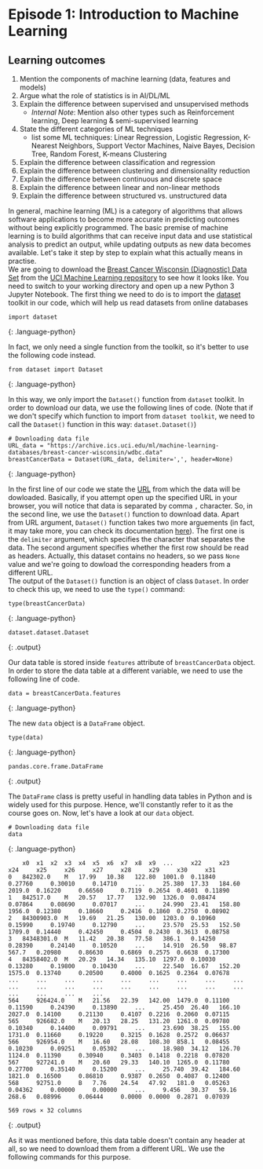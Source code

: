 # Episode 1: Introduction to Machine Learning

## Learning outcomes
1. Mention the components of machine learning (data, features and models)
2. Argue what the role of statistics is in AI/DL/ML
3. Explain the difference between supervised and unsupervised methods
    - _Internal Note_: Mention also other types such as Reinforcement learning, Deep learning & semi-supervised learning
4. State the different categories of ML techniques
    - list some ML techniques: Linear Regression, Logistic Regression, K-Nearest Neighbors, Support Vector Machines, Naive Bayes, Decision Tree, Random Forest, K-means Clustering 
5. Explain the difference between classification and regression
6. Explain the difference between clustering and dimensionality reduction
7. Explain the difference between continuous and discrete space
8. Explain the difference between linear and non-linear methods
9. Explain the difference between structured vs. unstructured data

In general, machine learning (ML) is a category of algorithms that allows software applications to become more accurate in predicting outcomes without being explicitly programmed. The basic premise of machine learning is to build algorithms that can receive input data and use statistical analysis to predict an output, while updating outputs as new data becomes available. Let's take it step by step to explain what this actually means in practise.\
We are going to download the [Breast Cancer Wisconsin (Diagnostic) Data Set](http://archive.ics.uci.edu/ml/datasets/breast+cancer+wisconsin+%28diagnostic%29) from the [UCI Machine Learning repository](http://archive.ics.uci.edu/ml/index.php) to see how it looks like. You need to switch to your working directory and open up a new Python 3 Jupyter Notebook. The first thing we need to do is to import the [dataset](https://pypi.org/project/dataset/) toolkit in our code, which will help us read datasets from online databases

~~~
import dataset
~~~
{: .language-python}

In fact, we only need a single function from the toolkit, so it's better to use the following code instead.

~~~
from dataset import Dataset
~~~
{: .language-python}

In this way, we only import the `Dataset()` function from `dataset` toolkit. In order to download our data, we use the following lines of code. (Note that if we don't specify which function to import from `dataset toolkit`, we need to call the `Dataset()` function in this way: `dataset.Dataset()`)

~~~
# Downloading data file
URL_data = "https://archive.ics.uci.edu/ml/machine-learning-databases/breast-cancer-wisconsin/wdbc.data"
breastCancerData = Dataset(URL_data, delimiter=',', header=None)
~~~
{: .language-python}

In the first line of our code we state the [URL](https://archive.ics.uci.edu/ml/machine-learning-databases/breast-cancer-wisconsin/wdbc.data) from which the data will be dowloaded. Basically, if you attempt open up the specified URL in your browser, you will notice that data is separated by comma `,` character. So, in the second line, we use the `Dataset()` function to download data. Apart from URL argument, `Dataset()` function takes two more arguements (in fact, it may take more, you can check its documentation [here](https://dataset.readthedocs.io/en/latest/)). The first one is the `delimiter` argument, which specifies the character that separates the data. The second argument specifies whether the first row should be read as headers. Actually, this dataset contains no headers, so we pass `None` value and we're going to dowload the corresponding headers from a different URL.\
The output of the `Dataset()` function is an object of class `Dataset`. In order to check this up, we need to use the `type()` command:

~~~
type(breastCancerData)
~~~
{: .language-python}

~~~
dataset.dataset.Dataset
~~~
{: .output}

Our data table is stored inside `features` attribute of `breastCancerData` object. In order to store the data table at a different variable, we need to use the following line of code.

~~~
data = breastCancerData.features
~~~
{: .language-python}

The new `data` object is a `DataFrame` object.

~~~
type(data)
~~~
{: .language-python}

~~~
pandas.core.frame.DataFrame
~~~
{: .output}

The `DataFrame` class is pretty useful in handling data tables in Python and is widely used for this purpose. Hence, we'll constantly refer to it as the course goes on. Now, let's have a look at our `data` object.

~~~
# Downloading data file
data
~~~
{: .language-python}

~~~
 	x0 	x1 	x2 	x3 	x4 	x5 	x6 	x7 	x8 	x9 	... 	x22 	x23 	x24 	x25 	x26 	x27 	x28 	x29 	x30 	x31
0 	842302.0 	M 	17.99 	10.38 	122.80 	1001.0 	0.11840 	0.27760 	0.30010 	0.14710 	... 	25.380 	17.33 	184.60 	2019.0 	0.16220 	0.66560 	0.7119 	0.2654 	0.4601 	0.11890
1 	842517.0 	M 	20.57 	17.77 	132.90 	1326.0 	0.08474 	0.07864 	0.08690 	0.07017 	... 	24.990 	23.41 	158.80 	1956.0 	0.12380 	0.18660 	0.2416 	0.1860 	0.2750 	0.08902
2 	84300903.0 	M 	19.69 	21.25 	130.00 	1203.0 	0.10960 	0.15990 	0.19740 	0.12790 	... 	23.570 	25.53 	152.50 	1709.0 	0.14440 	0.42450 	0.4504 	0.2430 	0.3613 	0.08758
3 	84348301.0 	M 	11.42 	20.38 	77.58 	386.1 	0.14250 	0.28390 	0.24140 	0.10520 	... 	14.910 	26.50 	98.87 	567.7 	0.20980 	0.86630 	0.6869 	0.2575 	0.6638 	0.17300
4 	84358402.0 	M 	20.29 	14.34 	135.10 	1297.0 	0.10030 	0.13280 	0.19800 	0.10430 	... 	22.540 	16.67 	152.20 	1575.0 	0.13740 	0.20500 	0.4000 	0.1625 	0.2364 	0.07678
... 	... 	... 	... 	... 	... 	... 	... 	... 	... 	... 	... 	... 	... 	... 	... 	... 	... 	... 	... 	... 	...
564 	926424.0 	M 	21.56 	22.39 	142.00 	1479.0 	0.11100 	0.11590 	0.24390 	0.13890 	... 	25.450 	26.40 	166.10 	2027.0 	0.14100 	0.21130 	0.4107 	0.2216 	0.2060 	0.07115
565 	926682.0 	M 	20.13 	28.25 	131.20 	1261.0 	0.09780 	0.10340 	0.14400 	0.09791 	... 	23.690 	38.25 	155.00 	1731.0 	0.11660 	0.19220 	0.3215 	0.1628 	0.2572 	0.06637
566 	926954.0 	M 	16.60 	28.08 	108.30 	858.1 	0.08455 	0.10230 	0.09251 	0.05302 	... 	18.980 	34.12 	126.70 	1124.0 	0.11390 	0.30940 	0.3403 	0.1418 	0.2218 	0.07820
567 	927241.0 	M 	20.60 	29.33 	140.10 	1265.0 	0.11780 	0.27700 	0.35140 	0.15200 	... 	25.740 	39.42 	184.60 	1821.0 	0.16500 	0.86810 	0.9387 	0.2650 	0.4087 	0.12400
568 	92751.0 	B 	7.76 	24.54 	47.92 	181.0 	0.05263 	0.04362 	0.00000 	0.00000 	... 	9.456 	30.37 	59.16 	268.6 	0.08996 	0.06444 	0.0000 	0.0000 	0.2871 	0.07039

569 rows × 32 columns
~~~
{: .output}

As it was mentioned before, this data table doesn't contain any header at all, so we need to download them from a different URL. We use the following commands for this purpose.
